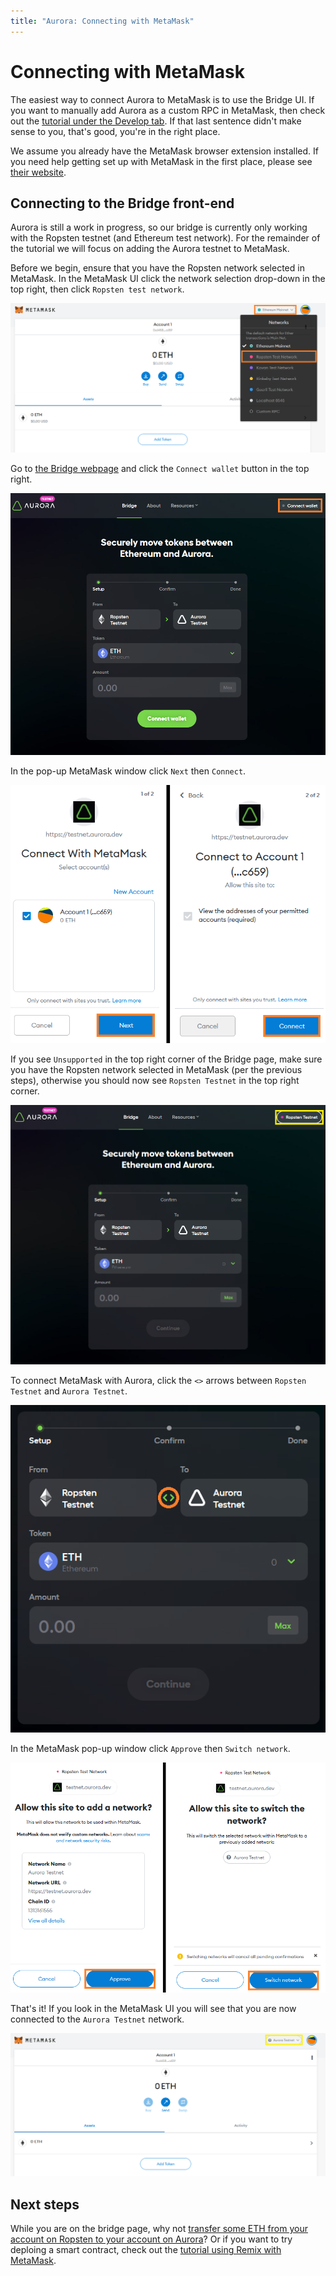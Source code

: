 ```yaml
---
title: "Aurora: Connecting with MetaMask"
---
```


# Connecting with MetaMask

The easiest way to connect Aurora to MetaMask is to use the Bridge UI.
If you want to manually add Aurora as a custom RPC in MetaMask, then check out the [tutorial under the Develop tab].
If that last sentence didn't make sense to you, that's good, you're in the right place.

We assume you already have the MetaMask browser extension installed.
If you need help getting set up with MetaMask in the first place, please see [their website](https://metamask.io/).

## Connecting to the Bridge front-end

Aurora is still a work in progress, so our bridge is currently only working with the Ropsten testnet (and Ethereum test network).
For the remainder of the tutorial we will focus on adding the Aurora testnet to MetaMask.

Before we begin, ensure that you have the Ropsten network selected in MetaMask.
In the MetaMask UI click the network selection drop-down in the top right, then click `Ropsten test network`.

![metamask-ropsten-network-select](../../_img/metamask_ropsten_network_select.png)

Go to [the Bridge webpage](https://testnet.aurora.dev/bridge) and click the `Connect wallet` button in the top right.

![bridge-connect-wallet](../../_img/bridge_connect_wallet.png)

In the pop-up MetaMask window click `Next` then `Connect`.

![bridge-connect-with-metamask](../../_img/bridge_connect_with_metamask.png)

If you see `Unsupported` in the top right corner of the Bridge page, make sure you have the Ropsten network selected in MetaMask (per the previous steps),
otherwise you should now see `Ropsten Testnet` in the top right corner.

![bridge-ropsten-connected](../../_img/bridge_ropsten_connected.png)

To connect MetaMask with Aurora, click the `<>` arrows between `Ropsten Testnet` and `Aurora Testnet`.

![bridge-switch-ropsten-to-aurora](../../_img/bridge_switch_ropsten_to_aurora.png)

In the MetaMask pop-up window click `Approve` then `Switch network`.

![bridge-add-aurora-to-metamask](../../_img/bridge_add_aurora_to_metamask.png)

That's it! If you look in the MetaMask UI you will see that you are now connected to the `Aurora Testnet` network.

![metamask-aurora-testnet](../../_img/metamask_aurora_testnet.png)

## Next steps

While you are on the bridge page, why not [transfer some ETH from your account on Ropsten to your account on Aurora]?
Or if you want to try deploing a smart contract, check out the [tutorial using Remix with MetaMask].

[tutorial under the Develop tab]: ../../develop/start/metamask.md
[transfer some ETH from your account on Ropsten to your account on Aurora]: ../bridge/eth.md
[tutorial using Remix with MetaMask]: /develop/start/metamask.html#deploying-an-erc-20-token-using-remix
